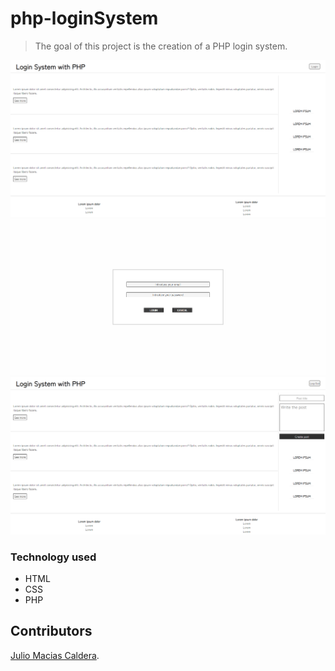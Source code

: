 # php-loginSystem

> The goal of this project is the creation of a PHP login system.

![This is a alt text.](./assets/img/Start%20page.png "Project start main page.")
![This is a alt text.](./assets/img/Login.png "Login page.")
![This is a alt text.](./assets/img/Private%20part.png "Private part of the project.")

### Technology used

* HTML
* CSS
* PHP

## Contributors

[Julio Macias Caldera](https://github.com/juliomc23).
